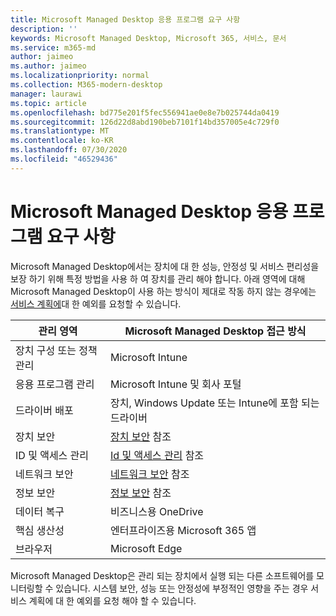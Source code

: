 ```yaml
---
title: Microsoft Managed Desktop 응용 프로그램 요구 사항
description: ''
keywords: Microsoft Managed Desktop, Microsoft 365, 서비스, 문서
ms.service: m365-md
author: jaimeo
ms.author: jaimeo
ms.localizationpriority: normal
ms.collection: M365-modern-desktop
manager: laurawi
ms.topic: article
ms.openlocfilehash: bd775e201f5fec556941ae0e8e7b025744da0419
ms.sourcegitcommit: 126d22d8abd190beb7101f14bd357005e4c729f0
ms.translationtype: MT
ms.contentlocale: ko-KR
ms.lasthandoff: 07/30/2020
ms.locfileid: "46529436"
---
```

# <a name="microsoft-managed-desktop-app-requirements"></a>Microsoft Managed Desktop 응용 프로그램 요구 사항

<!--This topic is the target for aka.ms/app-req. This is aka link is used from EA agreement for MMD. do not delete.-->

<!--Application addendum -->
 
Microsoft Managed Desktop에서는 장치에 대 한 성능, 안정성 및 서비스 편리성을 보장 하기 위해 특정 방법을 사용 하 여 장치를 관리 해야 합니다. 아래 영역에 대해 Microsoft Managed Desktop이 사용 하는 방식이 제대로 작동 하지 않는 경우에는 [서비스 계획에](customizing.md)대 한 예외를 요청할 수 있습니다.


|관리 영역  |Microsoft Managed Desktop 접근 방식  |
|---------|---------|
|장치 구성 또는 정책 관리     |  Microsoft Intune       |
|응용 프로그램 관리      | Microsoft Intune 및 회사 포털        |
|드라이버 배포     |  장치, Windows Update 또는 Intune에 포함 되는 드라이버       |
|장치 보안     | [장치 보안](security.md#device-security) 참조      |
|ID 및 액세스 관리     | [Id 및 액세스 관리](security.md#identity-and-access-management) 참조        |
|네트워크 보안     | [네트워크 보안](security.md#network-security) 참조        |
|정보 보안     |  [정보 보안](security.md#information-security) 참조       |
|데이터 복구     | 비즈니스용 OneDrive        |
|핵심 생산성     | 엔터프라이즈용 Microsoft 365 앱    |
|브라우저     | Microsoft Edge        |




Microsoft Managed Desktop은 관리 되는 장치에서 실행 되는 다른 소프트웨어를 모니터링할 수 있습니다. 시스템 보안, 성능 또는 안정성에 부정적인 영향을 주는 경우 서비스 계획에 대 한 예외를 요청 해야 할 수 있습니다.



